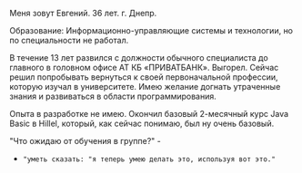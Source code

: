 
Меня зовут Евгений.
36 лет.
г. Днепр.

Образование: Информационно-управляющие системы и технологии, но по специальности не работал.

В течение 13 лет развился с должности обычного специалиста до главного в головном офисе АТ КБ «ПРИВАТБАНК». 
Выгорел. Сейчас решил попробывать вернуться к своей первоначальной профессии, которую изучал в университете. 
Имею желание догнать утраченные знания и развиваться в области программирования.

Опыта в разработке не имею. 
Окончил базовый 2-месячный курс Java Basic в Hillel, который, как сейчас понимаю, был ну очень базовый.

"Что ожидаю от обучения в группе?" - 
-     "уметь сказать: "я теперь умею делать это, используя вот это."
